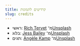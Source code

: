 ```yaml
---
title: קרדיטים לתמונות
slug: credits
---
```


* ראשי: [Rich Tervet](https://unsplash.com/@richtervet) מ־[Unsplash](https://unsplash.com/photos/q2GNdFmhxx4)
* בלוג: [Jess Bailey](https://unsplash.com/@jessbaileydesigns) מ־[Unsplash](https://unsplash.com/photos/ycTvvg1mPU4)
* תגים: [Angèle Kamp](https://unsplash.com/es/@angelekamp) מ־[Unsplash](https://unsplash.com/photos/KaeaUITiWnc)
